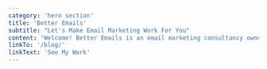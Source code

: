 ```yaml
---
category: 'hero section'
title: 'Better Emails'
subtitle: "Let's Make Email Marketing Work For You"
content: 'Welcome! Better Emails is an email marketing consultancy owned and operated by me, Dillon Nuanes. I have worked across the email spectrum my entire career building email marketing programs from the ground up. Better Emails is how I offer my skills to a wider audience. I use this website to advertise Better Emails as well as my personal and professional accomplishments.'
linkTo: '/blog/'
linkText: 'See My Work'
---
```

